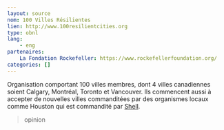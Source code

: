 ```yaml
---
layout: source
nom: 100 Villes Résilientes
lien: http://www.100resilientcities.org
type: obnl
lang:
    - eng
partenaires:
    La Fondation Rockefeller: https://www.rockefellerfoundation.org/
categories: []
---
```

Organisation comportant 100 villes membres, dont 4 villes canadiennes soient Calgary, Montréal, Toronto et Vancouver. Ils commencent aussi à accepter de nouvelles villes commanditées par des organismes locaux comme Houston qui est commandité par [Shell](https://www.shell.us/).

> opinion
